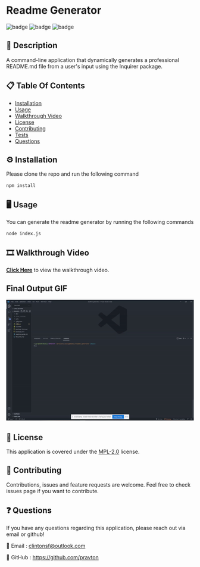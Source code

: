 # Readme Generator
![badge](https://img.shields.io/badge/licence-MPL%202.0-green) ![badge](https://img.shields.io/badge/-Javascript-red) ![badge](https://img.shields.io/badge/-Node.js-red) 

## 📜 Description
A command-line application that dynamically generates a professional README.md file from a user's input using the Inquirer package.

## 📋 Table Of Contents

- [Installation](#%EF%B8%8F-installation)
- [Usage](#%EF%B8%8F-usage)
- [Walkthrough Video](#-walkthrough-video)
- [License](#-license)
- [Contributing](#-contributing)
- [Tests](#-tests)
- [Questions](#-questions)
  

## ⚙️ Installation

Please clone the repo and run the following command

```
npm install
```


## 🖥️ Usage

You can generate the readme generator by running the following commands 

```
node index.js
```

## 🎞️ Walkthrough Video

[**Click Here**](https://www.youtube.com/watch?v=DD4vSAQM4Mg) to view the walkthrough video.

## Final Output GIF

![Final Output](./src/final-output.gif "Final output of the project")


## 📝 License

This application is covered under the [MPL-2.0](https://choosealicense.com/licenses/mpl-2.0/) license.


## 🤝 Contributing

Contributions, issues and feature requests are welcome. Feel free to check issues page if you want to contribute.


## ❓ Questions

If you have any questions regarding this application, please reach out via email or github!

📧 Email : clintonsf@outlook.com

🤖 GitHub : https://github.com/pravton
